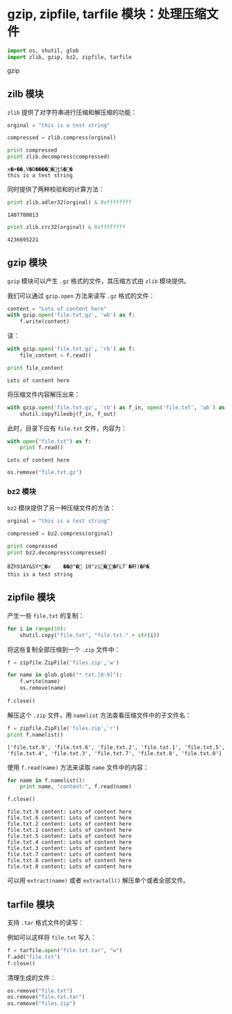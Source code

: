 
# gzip, zipfile, tarfile 模块：处理压缩文件


```python
import os, shutil, glob
import zlib, gzip, bz2, zipfile, tarfile
```

gzip 

## zilb 模块

`zlib` 提供了对字符串进行压缩和解压缩的功能：


```python
orginal = "this is a test string"

compressed = zlib.compress(orginal)

print compressed
print zlib.decompress(compressed)
```

    x�+��,V �D�����⒢̼t S��
    this is a test string


同时提供了两种校验和的计算方法：


```python
print zlib.adler32(orginal) & 0xffffffff
```

    1407780813



```python
print zlib.crc32(orginal) & 0xffffffff
```

    4236695221


## gzip 模块

`gzip` 模块可以产生 `.gz` 格式的文件，其压缩方式由 `zlib` 模块提供。

我们可以通过 `gzip.open` 方法来读写 `.gz` 格式的文件： 


```python
content = "Lots of content here"
with gzip.open('file.txt.gz', 'wb') as f:
    f.write(content)
```

读：


```python
with gzip.open('file.txt.gz', 'rb') as f:
    file_content = f.read()

print file_content
```

    Lots of content here


将压缩文件内容解压出来：


```python
with gzip.open('file.txt.gz', 'rb') as f_in, open('file.txt', 'wb') as f_out:
    shutil.copyfileobj(f_in, f_out)
```

此时，目录下应有 `file.txt` 文件，内容为：


```python
with open("file.txt") as f:
    print f.read()
```

    Lots of content here



```python
os.remove("file.txt.gz")
```

### bz2 模块

`bz2` 模块提供了另一种压缩文件的方法：


```python
orginal = "this is a test string"

compressed = bz2.compress(orginal)

print compressed
print bz2.decompress(compressed)
```

    BZh91AY&SY*�v  	��@ "�   1 0"zi��FLT`�軒)�P�˰
    this is a test string


## zipfile 模块

产生一些 `file.txt` 的复制：


```python
for i in range(10):
    shutil.copy("file.txt", "file.txt." + str(i))
```

将这些复制全部压缩到一个 `.zip` 文件中：


```python
f = zipfile.ZipFile('files.zip','w')

for name in glob.glob("*.txt.[0-9]"):
    f.write(name)
    os.remove(name)
    
f.close()
```

解压这个 `.zip` 文件，用 `namelist` 方法查看压缩文件中的子文件名：


```python
f = zipfile.ZipFile('files.zip','r')
print f.namelist()
```

    ['file.txt.9', 'file.txt.6', 'file.txt.2', 'file.txt.1', 'file.txt.5', 'file.txt.4', 'file.txt.3', 'file.txt.7', 'file.txt.8', 'file.txt.0']


使用 `f.read(name)` 方法来读取 `name` 文件中的内容：


```python
for name in f.namelist():
    print name, "content:", f.read(name)

f.close()
```

    file.txt.9 content: Lots of content here
    file.txt.6 content: Lots of content here
    file.txt.2 content: Lots of content here
    file.txt.1 content: Lots of content here
    file.txt.5 content: Lots of content here
    file.txt.4 content: Lots of content here
    file.txt.3 content: Lots of content here
    file.txt.7 content: Lots of content here
    file.txt.8 content: Lots of content here
    file.txt.0 content: Lots of content here


可以用 `extract(name)` 或者 `extractall()` 解压单个或者全部文件。

## tarfile 模块

支持 `.tar` 格式文件的读写：

例如可以这样将 `file.txt` 写入：


```python
f = tarfile.open("file.txt.tar", "w")
f.add("file.txt")
f.close()
```

清理生成的文件：


```python
os.remove("file.txt")
os.remove("file.txt.tar")
os.remove("files.zip")
```
